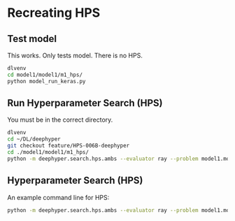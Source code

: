 # Recreating HPS

## Test model

This works.  Only tests model.  There is no HPS.

```bash
dlvenv
cd model1/model1/m1_hps/
python model_run_keras.py 
```

## Run Hyperparameter Search (HPS)

You must be in the correct directory.

```bash
dlvenv
cd ~/DL/deephyper
git checkout feature/HPS-006B-deephyper
cd ./model1/model1/m1_hps/
python -m deephyper.search.hps.ambs --evaluator ray --problem model1.model1.m1_hps.problem.Problem --run model1.model1.m1_hps.model_run.run --n-jobs 1 --max-evals 5
```

## Hyperparameter Search (HPS)

An example command line for HPS:

```bash
python -m deephyper.search.hps.ambs --evaluator ray --problem model1.model1.m1_hps.problem.Problem --run model1.model1.m1_hps.model_run.run --n-jobs 1
```


